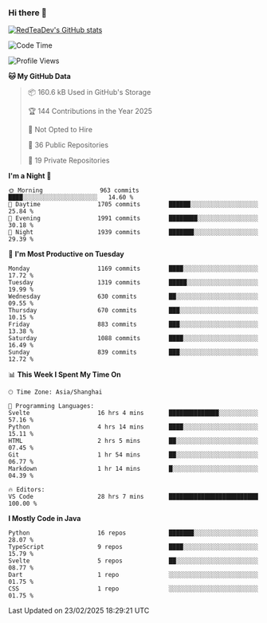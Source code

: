 ### Hi there 👋

<!--
**RedTeaDev/RedTeaDev** is a ✨ _special_ ✨ repository because its `README.md` (this file) appears on your GitHub profile.

Here are some ideas to get you started:

- 🔭 I’m currently working on ...
- 🌱 I’m currently learning ...
- 👯 I’m looking to collaborate on ...
- 🤔 I’m looking for help with ...
- 💬 Ask me about ...
- 📫 How to reach me: ...
- 😄 Pronouns: ...
- ⚡ Fun fact: ...
-->

<!--
[![wakatime](https://wakatime.com/badge/user/6b101ed0-04c0-4490-9283-eb61f2efff96.svg)](https://wakatime.com/@6b101ed0-04c0-4490-9283-eb61f2efff96)
!-->

[![RedTeaDev's GitHub stats](https://github-readme-stats.vercel.app/api?username=RedTeaDev\&include_all_commits=true)](https://github.com/anuraghazra/github-readme-stats)
<!--
[![willianrod's wakatime stats](https://github-readme-stats.vercel.app/api/wakatime?username=RedTeaDev)](https://github.com/anuraghazra/github-readme-stats)
!-->
<!--START_SECTION:waka-->
![Code Time](http://img.shields.io/badge/Code%20Time-3%2C031%20hrs%2026%20mins-blue)

![Profile Views](http://img.shields.io/badge/Profile%20Views-7-blue)

**🐱 My GitHub Data** 

> 📦 160.6 kB Used in GitHub's Storage 
 > 
> 🏆 144 Contributions in the Year 2025
 > 
> 🚫 Not Opted to Hire
 > 
> 📜 36 Public Repositories 
 > 
> 🔑 19 Private Repositories 
 > 
**I'm a Night 🦉** 

```text
🌞 Morning                963 commits         ████░░░░░░░░░░░░░░░░░░░░░   14.60 % 
🌆 Daytime                1705 commits        ██████░░░░░░░░░░░░░░░░░░░   25.84 % 
🌃 Evening                1991 commits        ████████░░░░░░░░░░░░░░░░░   30.18 % 
🌙 Night                  1939 commits        ███████░░░░░░░░░░░░░░░░░░   29.39 % 
```
📅 **I'm Most Productive on Tuesday** 

```text
Monday                   1169 commits        ████░░░░░░░░░░░░░░░░░░░░░   17.72 % 
Tuesday                  1319 commits        █████░░░░░░░░░░░░░░░░░░░░   19.99 % 
Wednesday                630 commits         ██░░░░░░░░░░░░░░░░░░░░░░░   09.55 % 
Thursday                 670 commits         ███░░░░░░░░░░░░░░░░░░░░░░   10.15 % 
Friday                   883 commits         ███░░░░░░░░░░░░░░░░░░░░░░   13.38 % 
Saturday                 1088 commits        ████░░░░░░░░░░░░░░░░░░░░░   16.49 % 
Sunday                   839 commits         ███░░░░░░░░░░░░░░░░░░░░░░   12.72 % 
```


📊 **This Week I Spent My Time On** 

```text
🕑︎ Time Zone: Asia/Shanghai

💬 Programming Languages: 
Svelte                   16 hrs 4 mins       ██████████████░░░░░░░░░░░   57.16 % 
Python                   4 hrs 14 mins       ████░░░░░░░░░░░░░░░░░░░░░   15.11 % 
HTML                     2 hrs 5 mins        ██░░░░░░░░░░░░░░░░░░░░░░░   07.45 % 
Git                      1 hr 54 mins        ██░░░░░░░░░░░░░░░░░░░░░░░   06.77 % 
Markdown                 1 hr 14 mins        █░░░░░░░░░░░░░░░░░░░░░░░░   04.39 % 

🔥 Editors: 
VS Code                  28 hrs 7 mins       █████████████████████████   100.00 % 
```

**I Mostly Code in Java** 

```text
Python                   16 repos            ███████░░░░░░░░░░░░░░░░░░   28.07 % 
TypeScript               9 repos             ████░░░░░░░░░░░░░░░░░░░░░   15.79 % 
Svelte                   5 repos             ██░░░░░░░░░░░░░░░░░░░░░░░   08.77 % 
Dart                     1 repo              ░░░░░░░░░░░░░░░░░░░░░░░░░   01.75 % 
CSS                      1 repo              ░░░░░░░░░░░░░░░░░░░░░░░░░   01.75 % 
```




 Last Updated on 23/02/2025 18:29:21 UTC
<!--END_SECTION:waka-->



